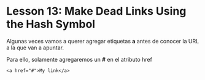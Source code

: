 # Lesson 13: Make Dead Links Using the Hash Symbol

Algunas veces vamos a querer agregar etiquetas __a__ antes de conocer la URL a la que van a apuntar.

Para ello, solamente agregaremos un __#__ en el atributo href

~~~
<a href="#">My link</a>
~~~

